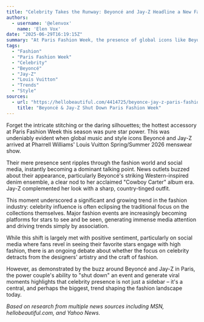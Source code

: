 ```yaml
---
title: "Celebrity Takes the Runway: Beyoncé and Jay-Z Headline a New Fashion Era in Paris"
authors:
  - username: '@elenvox'
    name: 'Elen Vox'
date: "2025-06-29T16:19:15Z"
summary: "At Paris Fashion Week, the presence of global icons like Beyoncé and Jay-Z is becoming the main event, signaling a major shift where celebrity power often overshadows the designs themselves."
tags:
  - "Fashion"
  - "Paris Fashion Week"
  - "Celebrity"
  - "Beyoncé"
  - "Jay-Z"
  - "Louis Vuitton"
  - "Trends"
  - "Style"
sources:
  - url: "https://hellobeautiful.com/4414725/beyonce-jay-z-paris-fashion-week/"
    title: "Beyoncé & Jay-Z Shut Down Paris Fashion Week"
---
```


Forget the intricate stitching or the daring silhouettes; the hottest accessory at Paris Fashion Week this season was pure star power. This was undeniably evident when global music and style icons Beyoncé and Jay-Z arrived at Pharrell Williams' Louis Vuitton Spring/Summer 2026 menswear show.

Their mere presence sent ripples through the fashion world and social media, instantly becoming a dominant talking point. News outlets buzzed about their appearance, particularly Beyoncé's striking Western-inspired denim ensemble, a clear nod to her acclaimed "Cowboy Carter" album era. Jay-Z complemented her look with a sharp, country-tinged outfit.

This moment underscored a significant and growing trend in the fashion industry: celebrity influence is often eclipsing the traditional focus on the collections themselves. Major fashion events are increasingly becoming platforms for stars to see and be seen, generating immense media attention and driving trends simply by association.

While this shift is largely met with positive sentiment, particularly on social media where fans revel in seeing their favorite stars engage with high fashion, there is an ongoing debate about whether the focus on celebrity detracts from the designers' artistry and the craft of fashion.

However, as demonstrated by the buzz around Beyoncé and Jay-Z in Paris, the power couple's ability to "shut down" an event and generate viral moments highlights that celebrity presence is not just a sidebar – it's a central, and perhaps the biggest, trend shaping the fashion landscape today.

*Based on research from multiple news sources including MSN, hellobeautiful.com, and Yahoo News.*
